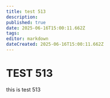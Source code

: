 ```yaml
---
title: test 513
description: 
published: true
date: 2025-06-16T15:00:11.662Z
tags: 
editor: markdown
dateCreated: 2025-06-16T15:00:11.662Z
---
```


# TEST 513
this is test 513
